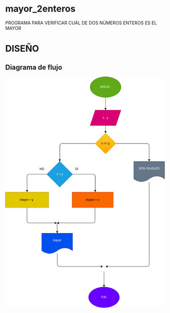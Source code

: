 # mayor_2enteros
PROGRAMA PARA VERIFICAR CUÁL DE DOS NÚMEROS ENTEROS ES EL MAYOR 

# DISEÑO

## Diagrama de flujo

![Diagrama de flujo](diagrama.png "Diagrama de flujo")